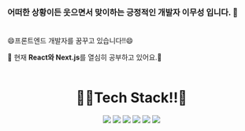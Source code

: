 ### 어떠한 상황이든 웃으면서 맞이하는 긍정적인 개발자 이무성 입니다. 👋<br><br>

😄프론트엔드 개발자를 꿈꾸고 있습니다!!😄<br>

🧐 현재 <b>React와 Next.js</b>를 열심히 공부하고 있어요.📖 <br><br>

<div align="center"><h1>🧑‍💻Tech Stack!!👨‍</h1></div>

<p align="center">
 <img src="https://img.shields.io/badge/HTML5-a83432?style=flat-square&logo=HTML5&logoColor=white"/>
<img src="https://img.shields.io/badge/CSS3-325aa8?style=flat-square&logo=CSS3&logoColor=white"/>
  <img src="https://img.shields.io/badge/JavaScript-FFCA28?style=flat-square&logo=JavaScript&logoColor=white"/>

<img src="https://img.shields.io/badge/React-32a85d?style=flat-square&logo=React&logoColor=white"/>
<img src="https://img.shields.io/badge/Next.js-32a8a4?style=flat-square&logo=Next.js&logoColor=white"/>
  <img src="https://img.shields.io/badge/TypeScript-3e32a8?style=flat-square&logo=TypeScript&logoColor=white"/>
